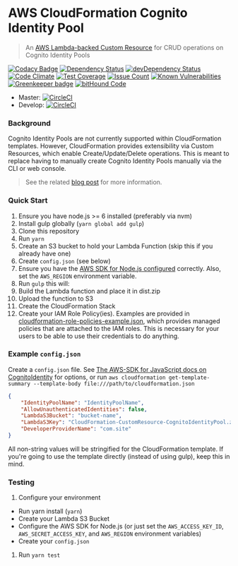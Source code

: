 # AWS CloudFormation Cognito Identity Pool

> An [AWS Lambda-backed Custom Resource](https://docs.aws.amazon.com/AWSCloudFormation/latest/UserGuide/template-custom-resources-lambda.html) for CRUD operations on Cognito Identity Pools

[![Codacy Badge](https://api.codacy.com/project/badge/Grade/5149b6ed184b4775b3d0ef04c6a4e27f)](https://www.codacy.com/app/barrett-harber/aws-cloudformation-cognito-identity-pool?utm_source=github.com&amp;utm_medium=referral&amp;utm_content=binoculars/aws-cloudformation-cognito-identity-pool&amp;utm_campaign=Badge_Grade)
[![Dependency Status](https://david-dm.org/binoculars/aws-cloudformation-cognito-identity-pool.svg)](https://david-dm.org/binoculars/aws-cloudformation-cognito-identity-pool)
[![devDependency Status](https://david-dm.org/binoculars/aws-cloudformation-cognito-identity-pool/dev-status.svg)](https://david-dm.org/binoculars/aws-cloudformation-cognito-identity-pool#info=devDependencies)
[![Code Climate](https://codeclimate.com/github/binoculars/aws-cloudformation-cognito-identity-pool/badges/gpa.svg)](https://codeclimate.com/github/binoculars/aws-cloudformation-cognito-identity-pool)
[![Test Coverage](https://codeclimate.com/github/binoculars/aws-cloudformation-cognito-identity-pool/badges/coverage.svg)](https://codeclimate.com/github/binoculars/aws-cloudformation-cognito-identity-pool/coverage)
[![Issue Count](https://codeclimate.com/github/binoculars/aws-cloudformation-cognito-identity-pool/badges/issue_count.svg)](https://codeclimate.com/github/binoculars/aws-cloudformation-cognito-identity-pool)
[![Known Vulnerabilities](https://snyk.io/test/github/binoculars/aws-cloudformation-cognito-identity-pool/badge.svg)](https://snyk.io/test/github/binoculars/aws-cloudformation-cognito-identity-pool)
[![Greenkeeper badge](https://badges.greenkeeper.io/binoculars/aws-cloudformation-cognito-identity-pool.svg)](https://greenkeeper.io/)
[![bitHound Code](https://www.bithound.io/github/binoculars/aws-cloudformation-cognito-identity-pool/badges/code.svg)](https://www.bithound.io/github/binoculars/aws-cloudformation-cognito-identity-pool)

- Master: [![CircleCI](https://circleci.com/gh/binoculars/aws-cloudformation-cognito-identity-pool/tree/master.svg?style=svg)](https://circleci.com/gh/binoculars/aws-cloudformation-cognito-identity-pool/tree/master)
- Develop: [![CircleCI](https://circleci.com/gh/binoculars/aws-cloudformation-cognito-identity-pool/tree/develop.svg?style=svg)](https://circleci.com/gh/binoculars/aws-cloudformation-cognito-identity-pool/tree/develop)

### Background
Cognito Identity Pools are not currently supported within CloudFormation templates. However, CloudFormation provides extensibility via Custom Resources, which enable Create/Update/Delete operations. This is meant to replace having to manually create Cognito Identity Pools manually via the CLI or web console.

> See the related [blog post](https://medium.com/@barrettharber/polyfilling-aws-cloudformation-with-a-lambda-backed-custom-resource-a907f65144d5#.fnl9giwg1) for more information.

### Quick Start
1. Ensure you have node.js >= 6 installed (preferably via nvm)
1. Install gulp globally (`yarn global add gulp`)
1. Clone this repository
1. Run `yarn`
1. Create an S3 bucket to hold your Lambda Function (skip this if you already have one)
1. Create `config.json` (see below)
1. Ensure you have the [AWS SDK for Node.js configured](https://docs.aws.amazon.com/AWSJavaScriptSDK/guide/node-configuring.html) correctly. Also, set the `AWS_REGION` environment variable.
1. Run `gulp` this will:
  1. Build the Lambda function and place it in dist.zip
  1. Upload the function to S3
  1. Create the CloudFormation Stack
1. Create your IAM Role Policy(ies). Examples are provided in [cloudformation-role-policies-example.json](cloudformation-role-policies-example.json), which provides managed policies that are attached to the IAM roles. This is necessary for your users to be able to use their credentials to do anything.

### Example `config.json`
Create a `config.json` file. See [The AWS-SDK for JavaScript docs on CognitoIdentity](https://docs.aws.amazon.com/AWSJavaScriptSDK/latest/AWS/CognitoIdentity.html#createIdentityPool-property) for options, or run `aws cloudformation get-template-summary --template-body file:///path/to/cloudformation.json`

```JSON
{
	"IdentityPoolName": "IdentityPoolName",
	"AllowUnauthenticatedIdentities": false,
	"LambdaS3Bucket": "bucket-name",
	"LambdaS3Key": "CloudFormation-CustomResource-CognitoIdentityPool.zip",
	"DeveloperProviderName": "com.site"
}
```

All non-string values will be stringified for the CloudFormation template. If you're going to use the template directly (instead of using gulp), keep this in mind.

### Testing
1. Configure your environment
  - Run yarn install (`yarn`)
  - Create your Lambda S3 Bucket
  - Configure the AWS SDK for Node.js (or just set the `AWS_ACCESS_KEY_ID`, `AWS_SECRET_ACCESS_KEY`, and `AWS_REGION` environment variables)
  - Create your `config.json`
1. Run `yarn test`
